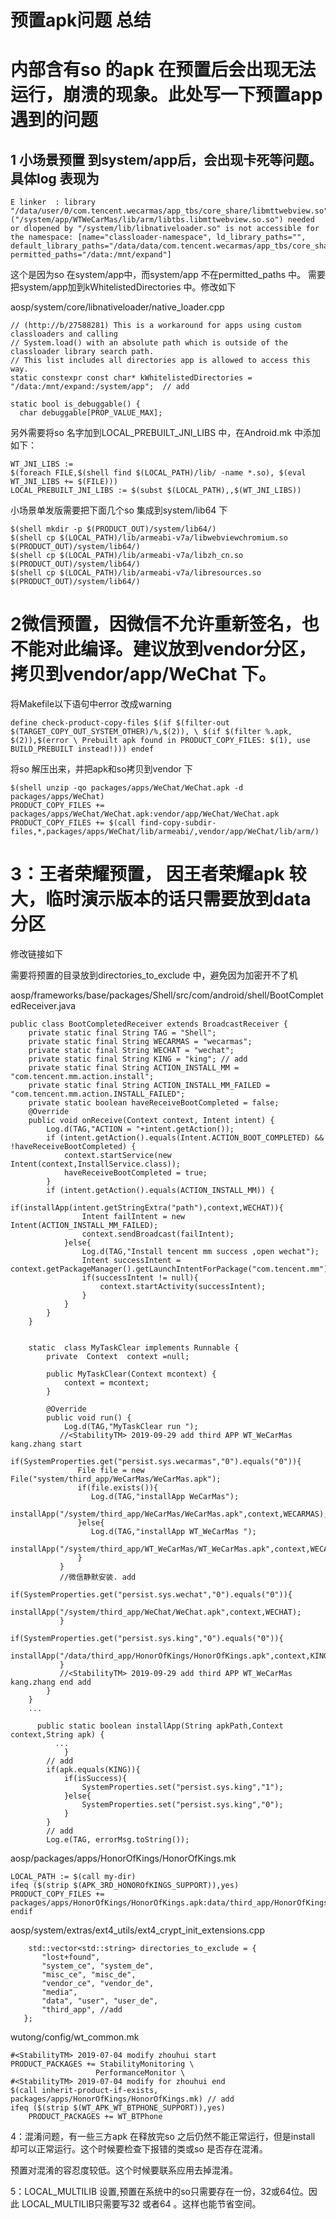 # **预置apk问题 总结**

# 内部含有so 的apk 在预置后会出现无法运行，崩溃的现象。此处写一下预置app 遇到的问题

## 1 小场景预置  到system/app后，会出现卡死等问题。具体log 表现为
```
E linker  : library "/data/user/0/com.tencent.wecarmas/app_tbs/core_share/libmttwebview.so" ("/system/app/WTWeCarMas/lib/arm/libtbs.libmttwebview.so.so") needed or dlopened by "/system/lib/libnativeloader.so" is not accessible for the namespace: [name="classloader-namespace", ld_library_paths="", default_library_paths="/data/data/com.tencent.wecarmas/app_tbs/core_share", permitted_paths="/data:/mnt/expand"]
```
这个是因为so 在system/app中，而system/app 不在permitted_paths 中。 需要把system/app加到kWhitelistedDirectories 中。修改如下

aosp/system/core/libnativeloader/native_loader.cpp
```
// (http://b/27588281) This is a workaround for apps using custom classloaders and calling
// System.load() with an absolute path which is outside of the classloader library search path.
// This list includes all directories app is allowed to access this way.
static constexpr const char* kWhitelistedDirectories = "/data:/mnt/expand:/system/app";  // add

static bool is_debuggable() {
  char debuggable[PROP_VALUE_MAX];
```


另外需要将so 名字加到LOCAL_PREBUILT_JNI_LIBS 中，在Android.mk 中添加如下：
```
WT_JNI_LIBS :=
$(foreach FILE,$(shell find $(LOCAL_PATH)/lib/ -name *.so), $(eval WT_JNI_LIBS += $(FILE)))
LOCAL_PREBUILT_JNI_LIBS := $(subst $(LOCAL_PATH),,$(WT_JNI_LIBS))
```
小场景单发版需要把下面几个so 集成到system/lib64 下
```
$(shell mkdir -p $(PRODUCT_OUT)/system/lib64/)
$(shell cp $(LOCAL_PATH)/lib/armeabi-v7a/libwebviewchromium.so $(PRODUCT_OUT)/system/lib64/)
$(shell cp $(LOCAL_PATH)/lib/armeabi-v7a/libzh_cn.so $(PRODUCT_OUT)/system/lib64/)
$(shell cp $(LOCAL_PATH)/lib/armeabi-v7a/libresources.so $(PRODUCT_OUT)/system/lib64/)
```

# 2微信预置，因微信不允许重新签名，也不能对此编译。建议放到vendor分区，拷贝到vendor/app/WeChat 下。

将Makefile以下语句中error 改成warning
```
define check-product-copy-files $(if $(filter-out $(TARGET_COPY_OUT_SYSTEM_OTHER)/%,$(2)), \ $(if $(filter %.apk, $(2)),$(error \ Prebuilt apk found in PRODUCT_COPY_FILES: $(1), use BUILD_PREBUILT instead!))) endef
```
将so 解压出来，并把apk和so拷贝到vendor 下
```
$(shell unzip -qo packages/apps/WeChat/WeChat.apk -d packages/apps/WeChat)
PRODUCT_COPY_FILES += packages/apps/WeChat/WeChat.apk:vendor/app/WeChat/WeChat.apk
PRODUCT_COPY_FILES += $(call find-copy-subdir-files,*,packages/apps/WeChat/lib/armeabi/,vendor/app/WeChat/lib/arm/)
```
# 3：王者荣耀预置， 因王者荣耀apk 较大，临时演示版本的话只需要放到data分区
修改链接如下

需要将预置的目录放到directories_to_exclude 中，避免因为加密开不了机

aosp/frameworks/base/packages/Shell/src/com/android/shell/BootCompletedReceiver.java
```
public class BootCompletedReceiver extends BroadcastReceiver {
    private static final String TAG = "Shell";
    private static final String WECARMAS = "wecarmas";
    private static final String WECHAT = "wechat";
    private static final String KING = "king"; // add
    private static final String ACTION_INSTALL_MM = "com.tencent.mm.action.install";
    private static final String ACTION_INSTALL_MM_FAILED = "com.tencent.mm.action.INSTALL_FAILED";
    private static boolean haveReceiveBootCompleted = false;
    @Override
    public void onReceive(Context context, Intent intent) {
        Log.d(TAG,"ACTION = "+intent.getAction());
        if (intent.getAction().equals(Intent.ACTION_BOOT_COMPLETED) && !haveReceiveBootCompleted) {
            context.startService(new Intent(context,InstallService.class));
            haveReceiveBootCompleted = true;
        }
        if (intent.getAction().equals(ACTION_INSTALL_MM)) {
            if(installApp(intent.getStringExtra("path"),context,WECHAT)){
                Intent failIntent = new Intent(ACTION_INSTALL_MM_FAILED);
                context.sendBroadcast(failIntent);
            }else{
                Log.d(TAG,"Install tencent mm success ,open wechat");
                Intent successIntent = context.getPackageManager().getLaunchIntentForPackage("com.tencent.mm");
                if(successIntent != null){
                    context.startActivity(successIntent);
                }
            }
        }
    }


    static  class MyTaskClear implements Runnable {
        private  Context  context =null;

        public MyTaskClear(Context mcontext) {
            context = mcontext;
        }

        @Override
        public void run() {
            Log.d(TAG,"MyTaskClear run ");
           //<StabilityTM> 2019-09-29 add third APP WT_WeCarMas  kang.zhang start
           if(SystemProperties.get("persist.sys.wecarmas","0").equals("0")){
               File file = new File("system/third_app/WeCarMas/WeCarMas.apk");
               if(file.exists()){
                  Log.d(TAG,"installApp WeCarMas");
                  installApp("/system/third_app/WeCarMas/WeCarMas.apk",context,WECARMAS);
               }else{
                  Log.d(TAG,"installApp WT_WeCarMas ");
                  installApp("/system/third_app/WT_WeCarMas/WT_WeCarMas.apk",context,WECARMAS);
               }
           }
           //微信静默安装. add 
           if(SystemProperties.get("persist.sys.wechat","0").equals("0")){
               installApp("/system/third_app/WeChat/WeChat.apk",context,WECHAT);
           }
           if(SystemProperties.get("persist.sys.king","0").equals("0")){
               installApp("/data/third_app/HonorOfKings/HonorOfKings.apk",context,KING);
           }
           //<StabilityTM> 2019-09-29 add third APP WT_WeCarMas kang.zhang end add
        }
    }
    ...

      public static boolean installApp(String apkPath,Context context,String apk) {
          ...
            }
        // add    
        if(apk.equals(KING)){
            if(isSuccess){
                SystemProperties.set("persist.sys.king","1");
            }else{
                SystemProperties.set("persist.sys.king","0");
            }
        }
        // add
        Log.e(TAG, errorMsg.toString());      
```

 aosp/packages/apps/HonorOfKings/HonorOfKings.mk
 ```
 LOCAL_PATH := $(call my-dir)
ifeq ($(strip $(APK_3RD_HONOROfKINGS_SUPPORT)),yes)
PRODUCT_COPY_FILES += packages/apps/HonorOfKings/HonorOfKings.apk:data/third_app/HonorOfKings/HonorOfKings.apk
endif

 ```

 aosp/system/extras/ext4_utils/ext4_crypt_init_extensions.cpp
 ```
     std::vector<std::string> directories_to_exclude = {
        "lost+found",
        "system_ce", "system_de",
        "misc_ce", "misc_de",
        "vendor_ce", "vendor_de",
        "media",
        "data", "user", "user_de",
        "third_app", //add
    };
 ```

 wutong/config/wt_common.mk
 ```
 #<StabilityTM> 2019-07-04 modify zhouhui start
PRODUCT_PACKAGES += StabilityMonitoring \
                    PerformanceMonitor \
#<StabilityTM> 2019-07-04 modify for zhouhui end
$(call inherit-product-if-exists, packages/apps/HonorOfKings/HonorOfKings.mk) // add
ifeq ($(strip $(WT_APK_WT_BTPHONE_SUPPORT)),yes)
	 PRODUCT_PACKAGES += WT_BTPhone
 ```


4：混淆问题，有一些三方apk 在释放完so 之后仍然不能正常运行，但是install 却可以正常运行。这个时候要检查下报错的类或so 是否存在混淆。

预置对混淆的容忍度较低。这个时候要联系应用去掉混淆。

5：LOCAL_MULTILIB 设置,预置在系统中的so只需要存在一份，32或64位。因此 LOCAL_MULTILIB只需要写32 或者64 。这样也能节省空间。
